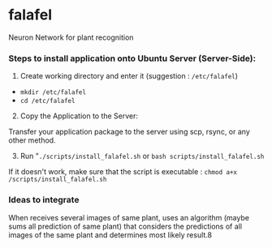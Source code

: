 # falafel
Neuron Network for plant recognition



### Steps to install application onto Ubuntu Server (Server-Side):

1. Create working directory and enter it (suggestion : `/etc/falafel`)

- `mkdir /etc/falafel`
- `cd /etc/falafel`

2. Copy the Application to the Server:

Transfer your application package to the server using scp, rsync, or any other method.


3. Run "`./scripts/install_falafel.sh`  or `bash scripts/install_falafel.sh`

If it doesn't work, make sure that the script is executable : `chmod a+x /scripts/install_falafel.sh`




### Ideas to integrate

When receives several images of same plant, uses an algorithm (maybe sums all prediction of same plant) that considers the predictions of all images of the same plant and determines most likely result.8

